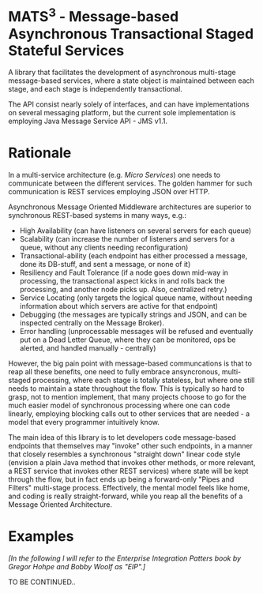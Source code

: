 # MATS<sup>3</sup> - Message-based Asynchronous Transactional Staged Stateful Services

A library that facilitates the development of asynchronous multi-stage message-based services, where
a state object is maintained between each stage, and each stage is independently transactional.

The API consist nearly solely of interfaces, and can have implementations on several messaging platform,
but the current sole implementation is employing Java Message Service API - JMS v1.1.

# Rationale

In a multi-service architecture (e.g. <i>Micro Services</i>) one needs to communicate between the different services.
The golden hammer for such communication is REST services employing JSON over HTTP.

Asynchronous Message Oriented Middleware architectures are superior to synchronous REST-based systems in many ways, e.g.:

* High Availability (can have listeners on several servers for each queue)
* Scalability (can increase the number of listeners and servers for a queue, without any clients needing reconfiguration)
* Transactional-ability (each endpoint has either processed a message, done its DB-stuff, and sent a message, or none of it)
* Resiliency and Fault Tolerance (if a node goes down mid-way in processing, the transactional aspect kicks in and rolls back the processing, and another node picks up. Also, centralized retry.)
* Service Locating (only targets the logical queue name, without needing information about which servers are active for that endpoint)
* Debugging (the messages are typically strings and JSON, and can be inspected centrally on the Message Broker).
* Error handling (unprocessable messages will be refused and eventually put on a Dead Letter Queue, where they can be monitored, ops be alerted, and handled manually - centrally)

However, the big pain point with message-based communcations is that to reap all these benefits, one need to fully
embrace ansyncronous, multi-staged processing, where each stage is totally stateless, but where one still needs to
maintain a state throughout the flow. This is typically so hard to grasp, not to mention implement, that many
projects choose to go for the much easier model of synchronous processing where one can code linearly, employing
blocking calls out to other services that are needed - a model that every programmer intuitively know.

The main idea of this library is to let developers code message-based endpoints that themselves may "invoke"
other such endpoints, in a manner that closely resembles a synchronous "straight down" linear code style (envision
a plain Java method that invokes other methods, or more relevant, a REST service that invokes other REST services)
where state will be kept through the flow, but in fact ends up being a forward-only "Pipes and Filters" multi-stage
process. Effectively, the mental model feels like home, and coding is really straight-forward, while you reap all
the benefits of a Message Oriented Architecture.

# Examples

<i>[In the following I will refer to the Enterprise Integration Patters book by Gregor Hohpe and Bobby Woolf as "EIP".]</i>

TO BE CONTINUED..

